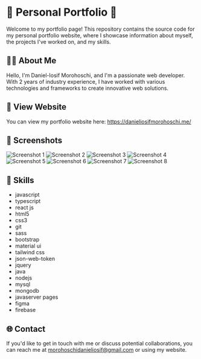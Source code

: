 # 🚀 Personal Portfolio 🚀

Welcome to my portfolio page! This repository contains the source code for my personal portfolio website, where I showcase information about myself, the projects I've worked on, and my skills.

## 👨‍💻 About Me

Hello, I'm Daniel-Iosif Morohoschi, and I'm a passionate web developer. With 2 years of industry experience, I have worked with various technologies and frameworks to create innovative web solutions.

## 🔗 View Website

You can view my portfolio website here: https://danieliosifmorohoschi.me/

## 📸 Screenshots

![Screenshot 1](docs/images/homepage.png)
![Screenshot 2](docs/images/aboutme.png)
![Screenshot 3](docs/images/experience.png)
![Screenshot 4](docs/images/projects.png)
![Screenshot 5](docs/images/homepage-mobile.png)
![Screenshot 6](docs/images/aboutme-mobile.png)
![Screenshot 7](docs/images/experience-mobile.png)
![Screenshot 8](docs/images/projects-mobile.png)

## 🔧 Skills

- javascript
- typescript
- react js
- html5
- css3
- git
- sass
- bootstrap
- material ui
- tailwind css
- json-web-token
- jquery
- java
- nodejs
- mysql
- mongodb
- javaserver pages
- figma
- firebase

## 🌐 Contact

If you'd like to get in touch with me or discuss potential collaborations, you can reach me at morohoschidanieliosif@gmail.com or using my website.
